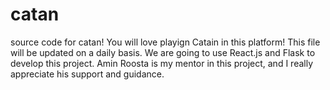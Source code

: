 # catan
source code for catan!
You will love playign Catain in this platform!
This file will be updated on a  daily basis.
We are going to use React.js and Flask to develop this project.
Amin Roosta is my mentor in this project, and I really appreciate his support and guidance.
